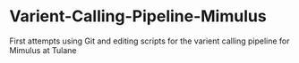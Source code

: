 # Varient-Calling-Pipeline-Mimulus
First attempts using Git and editing scripts for the varient calling pipeline for Mimulus at Tulane
